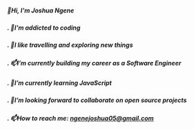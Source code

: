 ##### 👋Hi, I'm Joshua Ngene

##### . 👀I'm addicted to coding
##### . 👀I like travelling and exploring new things
##### . 📫I’m currently building my career as a Software Engineer
##### . 🌱I’m currently learning JavaScript
##### . 🌱I’m looking forward to collaborate on open source projects
##### . 📫How to reach me: ngenejoshua05@gmail.com

